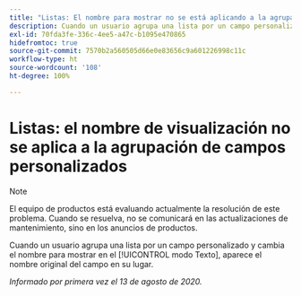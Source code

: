 ```yaml
---
title: "Listas: El nombre para mostrar no se está aplicando a la agrupación de campos personalizados"
description: Cuando un usuario agrupa una lista por un campo personalizado y cambia el nombre para mostrar en el modo Texto, aparece el nombre original del campo en su lugar.
exl-id: 70fda3fe-336c-4ee5-a47c-b1095e470865
hidefromtoc: true
source-git-commit: 7570b2a560505d66e0e83656c9a601226998c11c
workflow-type: ht
source-wordcount: '108'
ht-degree: 100%

---
```


# Listas: el nombre de visualización no se aplica a la agrupación de campos personalizados

>[!NOTE]
>
>El equipo de productos está evaluando actualmente la resolución de este problema. Cuando se resuelva, no se comunicará en las actualizaciones de mantenimiento, sino en los anuncios de productos.

Cuando un usuario agrupa una lista por un campo personalizado y cambia el nombre para mostrar en el [!UICONTROL modo Texto], aparece el nombre original del campo en su lugar.

_Informado por primera vez el 13 de agosto de 2020._
